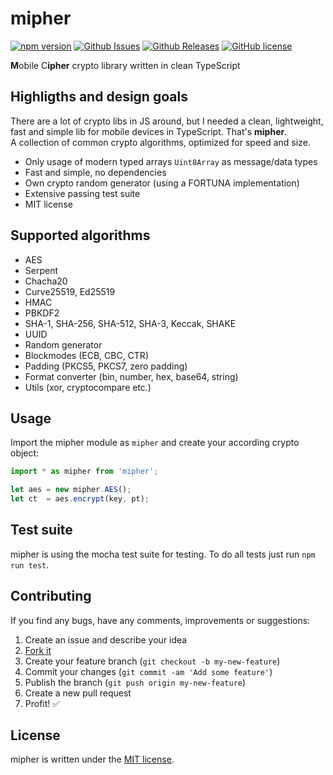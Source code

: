 # mipher

[![npm version](https://badge.fury.io/js/mipher.svg)](https://badge.fury.io/js/mipher)
[![Github Issues](https://img.shields.io/github/issues/mpaland/mipher.svg)](http://github.com/mpaland/mipher/issues)
[![Github Releases](https://img.shields.io/github/release/mpaland/mipher.svg)](https://github.com/mpaland/mipher/releases)
[![GitHub license](https://img.shields.io/badge/license-MIT-blue.svg)](https://raw.githubusercontent.com/mpaland/mipher/master/LICENSE)

**M**obile C**ipher** crypto library written in clean TypeScript


## Highligths and design goals
There are a lot of crypto libs in JS around, but I needed a clean, lightweight, fast and simple lib for mobile devices in TypeScript. That's **mipher**.  
A collection of common crypto algorithms, optimized for speed and size.

 - Only usage of modern typed arrays `Uint8Array` as message/data types
 - Fast and simple, no dependencies
 - Own crypto random generator (using a FORTUNA implementation)
 - Extensive passing test suite
 - MIT license


## Supported algorithms
 - AES
 - Serpent
 - Chacha20
 - Curve25519, Ed25519
 - HMAC
 - PBKDF2
 - SHA-1, SHA-256, SHA-512, SHA-3, Keccak, SHAKE
 - UUID
 - Random generator
 - Blockmodes (ECB, CBC, CTR)
 - Padding (PKCS5, PKCS7, zero padding)
 - Format converter (bin, number, hex, base64, string)
 - Utils (xor, cryptocompare etc.)


## Usage
Import the mipher module as `mipher` and create your according crypto object:
```typescript
import * as mipher from 'mipher';

let aes = new mipher.AES();
let ct  = aes.encrypt(key, pt);
```

## Test suite
mipher is using the mocha test suite for testing.
To do all tests just run `npm run test`.


## Contributing
If you find any bugs, have any comments, improvements or suggestions:

1. Create an issue and describe your idea
2. [Fork it](https://github.com/mpaland/mipher/fork)
3. Create your feature branch (`git checkout -b my-new-feature`)
4. Commit your changes (`git commit -am 'Add some feature'`)
5. Publish the branch (`git push origin my-new-feature`)
6. Create a new pull request
7. Profit! :white_check_mark:


## License
mipher is written under the [MIT license](http://www.opensource.org/licenses/MIT).